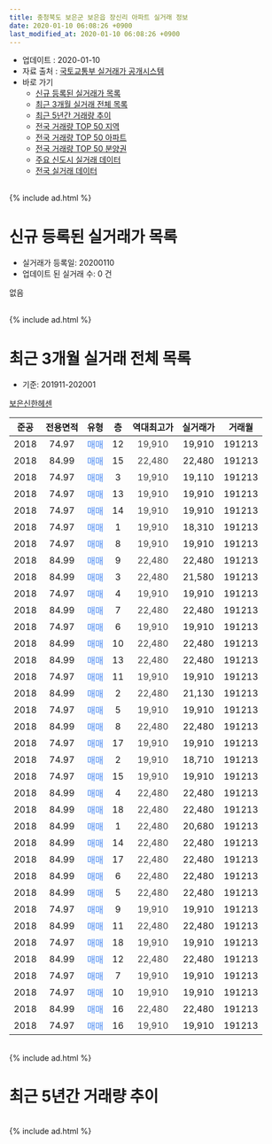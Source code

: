 ```yaml
---
title: 충청북도 보은군 보은읍 장신리 아파트 실거래 정보
date: 2020-01-10 06:08:26 +0900
last_modified_at: 2020-01-10 06:08:26 +0900
---
```


* 업데이트 : 2020-01-10
* 자료 출처 : [국토교통부 실거래가 공개시스템](http://rt.molit.go.kr)
* 바로 가기
    * [신규 등록된 실거래가 목록](#신규-등록된-실거래가-목록)
    * [최근 3개월 실거래 전체 목록](#최근-3개월-실거래-전체-목록)
    * [최근 5년간 거래량 추이](#최근-5년간-거래량-추이)
    * [전국 거래량 TOP 50 지역](https://inasie.github.io/apt-trade-info/최근-3개월-전국에서-가장-거래가-많이-발생한-지역)
    * [전국 거래량 TOP 50 아파트](https://inasie.github.io/apt-trade-info/최근-3개월-전국에서-가장-거래가-많이-발생한-아파트)
    * [전국 거래량 TOP 50 분양권](https://inasie.github.io/apt-trade-info/최근-3개월-전국에서-가장-거래가-많이-발생한-분양권)
    * [주요 신도시 실거래 데이터](https://inasie.github.io/apt-trade-info/주요-신도시)
    * [전국 실거래 데이터](https://inasie.github.io/apt-trade-info/전국)
<br>
{% include ad.html %}
<br>

# 신규 등록된 실거래가 목록
* 실거래가 등록일: 20200110
* 업데이트 된 실거래 수: 0 건

없음

<br>
{% include ad.html %}
<br>

# 최근 3개월 실거래 전체 목록
* 기준: 201911-202001


[보은신한헤센](https://search.naver.com/search.naver?query=%EC%B6%A9%EC%B2%AD%EB%B6%81%EB%8F%84+%EB%B3%B4%EC%9D%80%EA%B5%B0+%EB%B3%B4%EC%9D%80%EC%9D%8D+%EC%9E%A5%EC%8B%A0%EB%A6%AC+%EB%B3%B4%EC%9D%80%EC%8B%A0%ED%95%9C%ED%97%A4%EC%84%BC)

|준공|전용면적|유형|층|역대최고가|실거래가|거래월|
|:---:|:---:|:---:|:---:|:---:|:---:|:---:|
|2018|74.97|<span style="color:#4285f3">매매</span>|12|<span style="color:#444444">19,910</span>|19,910|191213|
|2018|84.99|<span style="color:#4285f3">매매</span>|15|<span style="color:#444444">22,480</span>|22,480|191213|
|2018|74.97|<span style="color:#4285f3">매매</span>|3|<span style="color:#444444">19,910</span>|19,110|191213|
|2018|74.97|<span style="color:#4285f3">매매</span>|13|<span style="color:#444444">19,910</span>|19,910|191213|
|2018|74.97|<span style="color:#4285f3">매매</span>|14|<span style="color:#444444">19,910</span>|19,910|191213|
|2018|74.97|<span style="color:#4285f3">매매</span>|1|<span style="color:#444444">19,910</span>|18,310|191213|
|2018|74.97|<span style="color:#4285f3">매매</span>|8|<span style="color:#444444">19,910</span>|19,910|191213|
|2018|84.99|<span style="color:#4285f3">매매</span>|9|<span style="color:#444444">22,480</span>|22,480|191213|
|2018|84.99|<span style="color:#4285f3">매매</span>|3|<span style="color:#444444">22,480</span>|21,580|191213|
|2018|74.97|<span style="color:#4285f3">매매</span>|4|<span style="color:#444444">19,910</span>|19,910|191213|
|2018|84.99|<span style="color:#4285f3">매매</span>|7|<span style="color:#444444">22,480</span>|22,480|191213|
|2018|74.97|<span style="color:#4285f3">매매</span>|6|<span style="color:#444444">19,910</span>|19,910|191213|
|2018|84.99|<span style="color:#4285f3">매매</span>|10|<span style="color:#444444">22,480</span>|22,480|191213|
|2018|84.99|<span style="color:#4285f3">매매</span>|13|<span style="color:#444444">22,480</span>|22,480|191213|
|2018|74.97|<span style="color:#4285f3">매매</span>|11|<span style="color:#444444">19,910</span>|19,910|191213|
|2018|84.99|<span style="color:#4285f3">매매</span>|2|<span style="color:#444444">22,480</span>|21,130|191213|
|2018|74.97|<span style="color:#4285f3">매매</span>|5|<span style="color:#444444">19,910</span>|19,910|191213|
|2018|84.99|<span style="color:#4285f3">매매</span>|8|<span style="color:#444444">22,480</span>|22,480|191213|
|2018|74.97|<span style="color:#4285f3">매매</span>|17|<span style="color:#444444">19,910</span>|19,910|191213|
|2018|74.97|<span style="color:#4285f3">매매</span>|2|<span style="color:#444444">19,910</span>|18,710|191213|
|2018|74.97|<span style="color:#4285f3">매매</span>|15|<span style="color:#444444">19,910</span>|19,910|191213|
|2018|84.99|<span style="color:#4285f3">매매</span>|4|<span style="color:#444444">22,480</span>|22,480|191213|
|2018|84.99|<span style="color:#4285f3">매매</span>|18|<span style="color:#444444">22,480</span>|22,480|191213|
|2018|84.99|<span style="color:#4285f3">매매</span>|1|<span style="color:#444444">22,480</span>|20,680|191213|
|2018|84.99|<span style="color:#4285f3">매매</span>|14|<span style="color:#444444">22,480</span>|22,480|191213|
|2018|84.99|<span style="color:#4285f3">매매</span>|17|<span style="color:#444444">22,480</span>|22,480|191213|
|2018|84.99|<span style="color:#4285f3">매매</span>|6|<span style="color:#444444">22,480</span>|22,480|191213|
|2018|84.99|<span style="color:#4285f3">매매</span>|5|<span style="color:#444444">22,480</span>|22,480|191213|
|2018|74.97|<span style="color:#4285f3">매매</span>|9|<span style="color:#444444">19,910</span>|19,910|191213|
|2018|84.99|<span style="color:#4285f3">매매</span>|11|<span style="color:#444444">22,480</span>|22,480|191213|
|2018|74.97|<span style="color:#4285f3">매매</span>|18|<span style="color:#444444">19,910</span>|19,910|191213|
|2018|84.99|<span style="color:#4285f3">매매</span>|12|<span style="color:#444444">22,480</span>|22,480|191213|
|2018|74.97|<span style="color:#4285f3">매매</span>|7|<span style="color:#444444">19,910</span>|19,910|191213|
|2018|74.97|<span style="color:#4285f3">매매</span>|10|<span style="color:#444444">19,910</span>|19,910|191213|
|2018|84.99|<span style="color:#4285f3">매매</span>|16|<span style="color:#444444">22,480</span>|22,480|191213|
|2018|74.97|<span style="color:#4285f3">매매</span>|16|<span style="color:#444444">19,910</span>|19,910|191213|


<br>
{% include ad.html %}
<br>

# 최근 5년간 거래량 추이


<div style="width:100%;">
    <canvas id="deal_progress" height="200"></canvas>
</div>

<script>
new Chart(document.getElementById("deal_progress"), {
    type: 'line',
    data: {
        labels: ['201501','201502','201503','201504','201505','201506','201507','201508','201509','201510','201511','201512','201601','201602','201603','201604','201605','201606','201607','201608','201609','201610','201611','201612','201701','201702','201703','201704','201705','201706','201707','201708','201709','201710','201711','201712','201801','201802','201803','201804','201805','201806','201807','201808','201809','201810','201811','201812','201901','201902','201903','201904','201905','201906','201907','201908','201909','201910','201911','201912','202001'],
        datasets: [{
            label: '매매',
            pointRadius: 1,
            data: [0, 0, 0, 1, 1, 0, 0, 0, 0, 0, 0, 0, 0, 0, 0, 0, 0, 1, 0, 0, 0, 1, 0, 0, 0, 0, 0, 0, 0, 0, 0, 0, 0, 0, 0, 0, 0, 0, 0, 0, 0, 0, 0, 1, 0, 9, 0, 1, 1, 1, 0, 0, 0, 0, 0, 0, 2, 0, 0, 36, 0],
            borderColor: "rgba(255, 201, 14, 1)",
            backgroundColor: "rgba(255, 201, 14, 0.5)",
            fill: false,
            lineTension: 0
        },{
            label: '전월세',
            pointRadius: 1,
            data: [0, 0, 0, 0, 0, 0, 0, 0, 0, 0, 0, 0, 0, 0, 0, 0, 0, 0, 0, 0, 0, 0, 0, 0, 0, 0, 0, 0, 0, 0, 0, 0, 0, 0, 0, 0, 0, 0, 0, 0, 0, 0, 0, 0, 0, 0, 1, 2, 3, 1, 0, 8, 5, 2, 5, 0, 0, 0, 0, 0, 0],
            borderColor: "rgba(0, 141, 185, 1)",
            backgroundColor: "rgba(0, 141, 185, 0.5)",
            fill: false,
            lineTension: 0
        }
        ]
    },
    options: {
        responsive: true,
        title: {
            display: false
        },
        tooltips: {
            mode: 'index',
            intersect: false
        },
        hover: {
            mode: 'nearest',
            intersect: true
        },
        scales: {
            xAxes: [{
                display: true,
                scaleLabel: {
                    display: true,
                    labelString: '년/월'
                }
            }],
            yAxes: [{
                display: true,
                ticks: {
                    suggestedMin: 0,
                },
                scaleLabel: {
                    display: true,
                    labelString: '실거래 수'
                }
            }]
        }
    }
});

</script>


<br>
{% include ad.html %}
<br>

